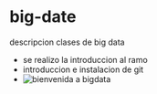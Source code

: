 # big-date

descripcion
clases de big data 
- se realizo la introduccion al ramo
- introduccion e instalacion de git
- ![bienvenida a bigdata](https://github.com/feeer97/big-date/gatos.png)